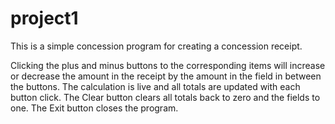 # project1
This is a simple concession program for creating a concession receipt.

Clicking the plus and minus buttons to the corresponding items will increase or decrease the amount in the receipt by the amount in the field in between the buttons.
The calculation is live and all totals are updated with each button click.
The Clear button clears all totals back to zero and the fields to one.
The Exit button closes the program.
